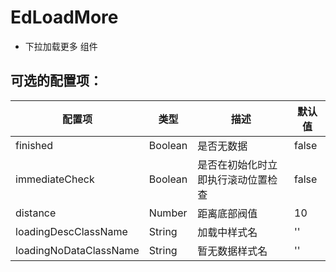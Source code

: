 # EdLoadMore

* 下拉加载更多 组件

 
## 可选的配置项：


 配置项 | 类型 | 描述 | 默认值 
------------------|---------|-------------------------------- |-----
 finished         | Boolean | 是否无数据           | false 
 immediateCheck   | Boolean | 是否在初始化时立即执行滚动位置检查    | false
 distance         | Number  | 距离底部阀值 | 10
 loadingDescClassName    | String  | 加载中样式名 | ''
 loadingNoDataClassName  | String  | 暂无数据样式名 | ''   


